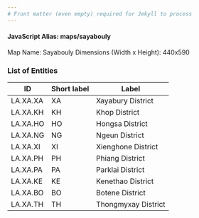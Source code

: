 ```yaml
---
# Front matter (even empty) required for Jekyll to process
---
```


#### JavaScript Alias: maps/sayabouly

Map Name: Sayabouly
Dimensions (Width x Height): 440x590

### List of Entities

ID | Short label | Label
---|---|---|
LA.XA.XA|XA|Xayabury District
LA.XA.KH|KH|Khop District
LA.XA.HO|HO|Hongsa District
LA.XA.NG|NG|Ngeun District
LA.XA.XI|XI|Xienghone District
LA.XA.PH|PH|Phiang District
LA.XA.PA|PA|Parklai District
LA.XA.KE|KE|Kenethao District
LA.XA.BO|BO|Botene District
LA.XA.TH|TH|Thongmyxay District
